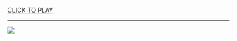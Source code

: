 
<a href="https://premium76.site?title=school_bus_games_unblocked&ref=13M">CLICK TO PLAY</a></h3>
<hr>

<a href="https://premium76.site?title=school_bus_games_unblocked&ref=13M"><img src="https://clearcache.store/games.png"></a>


